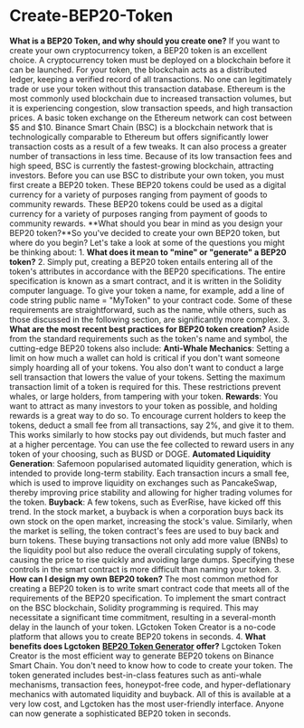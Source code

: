 # Create-BEP20-Token
**What is a BEP20 Token, and why should you create one?** If you want to create your own cryptocurrency token, a BEP20 token is an excellent choice. A cryptocurrency token must be deployed on a blockchain before it can be launched. For your token, the blockchain acts as a distributed ledger, keeping a verified record of all transactions. No one can legitimately trade or use your token without this transaction database. Ethereum is the most commonly used blockchain due to increased transaction volumes, but it is experiencing congestion, slow transaction speeds, and high transaction prices. A basic token exchange on the Ethereum network can cost between $5 and $10. Binance Smart Chain (BSC) is a blockchain network that is technologically comparable to Ethereum but offers significantly lower transaction costs as a result of a few tweaks. It can also process a greater number of transactions in less time. Because of its low transaction fees and high speed, BSC is currently the fastest-growing blockchain, attracting investors. Before you can use BSC to distribute your own token, you must first create a BEP20 token. These BEP20 tokens could be used as a digital currency for a variety of purposes ranging from payment of goods to community rewards. These BEP20 tokens could be used as a digital currency for a variety of purposes ranging from payment of goods to community rewards. **What should you bear in mind as you design your BEP20 token?**So you've decided to create your own BEP20 token, but where do you begin? Let's take a look at some of the questions you might be thinking about: 1. **What does it mean to "mine" or "generate" a BEP20 token?** 2. Simply put, creating a BEP20 token entails entering all of the token's attributes in accordance with the BEP20 specifications. The entire specification is known as a smart contract, and it is written in the Solidity computer language. To give your token a name, for example, add a line of code string public name = "MyToken" to your contract code. Some of these requirements are straightforward, such as the name, while others, such as those discussed in the following section, are significantly more complex. 3. **What are the most recent best practices for BEP20 token creation?** Aside from the standard requirements such as the token's name and symbol, the cutting-edge BEP20 tokens also include: **Anti-Whale Mechanics**: Setting a limit on how much a wallet can hold is critical if you don't want someone simply hoarding all of your tokens. You also don't want to conduct a large sell transaction that lowers the value of your tokens. Setting the maximum transaction limit of a token is required for this. These restrictions prevent whales, or large holders, from tampering with your token. **Rewards**: You want to attract as many investors to your token as possible, and holding rewards is a great way to do so. To encourage current holders to keep the tokens, deduct a small fee from all transactions, say 2%, and give it to them. This works similarly to how stocks pay out dividends, but much faster and at a higher percentage. You can use the fee collected to reward users in any token of your choosing, such as BUSD or DOGE. **Automated Liquidity Generation**: Safemoon popularised automated liquidity generation, which is intended to provide long-term stability. Each transaction incurs a small fee, which is used to improve liquidity on exchanges such as PancakeSwap, thereby improving price stability and allowing for higher trading volumes for the token. **Buyback**: A few tokens, such as EverRise, have kicked off this trend. In the stock market, a buyback is when a corporation buys back its own stock on the open market, increasing the stock's value. Similarly, when the market is selling, the token contract's fees are used to buy back and burn tokens. These buying transactions not only add more value (BNBs) to the liquidity pool but also reduce the overall circulating supply of tokens, causing the price to rise quickly and avoiding large dumps. Specifying these controls in the smart contract is more difficult than naming your token. 3. **How can I design my own BEP20 token?** The most common method for creating a BEP20 token is to write smart contract code that meets all of the requirements of the BEP20 specification. To implement the smart contract on the BSC blockchain, Solidity programming is required. This may necessitate a significant time commitment, resulting in a several-month delay in the launch of your token. LGctoken Token Creator is a no-code platform that allows you to create BEP20 tokens in seconds. 4. **What benefits does Lgctoken** [**BEP20 Token Generator**](http://bep20.github.io/bep20-generator) **offer?** Lgctoken Token Creator is the most efficient way to generate BEP20 tokens on Binance Smart Chain. You don't need to know how to code to create your token. The token generated includes best-in-class features such as anti-whale mechanisms, transaction fees, honeypot-free code, and hyper-deflationary mechanics with automated liquidity and buyback. All of this is available at a very low cost, and Lgctoken has the most user-friendly interface. Anyone can now generate a sophisticated BEP20 token in seconds.

